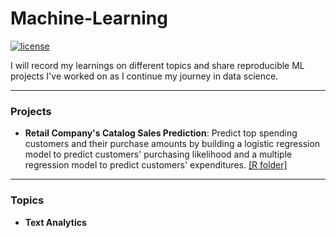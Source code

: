 # Machine-Learning
[![license](https://img.shields.io/github/license/mashape/apistatus.svg)](https://github.com/jchen0529/Machine-Learning/blob/master/LICENSE)

I will record my learnings on different topics and share reproducible ML projects I've worked on as I continue my journey in data science.

***

### Projects

* **Retail Company's Catalog Sales Prediction**: Predict top spending customers and their purchase amounts by building a logistic regression model to predict customers' purchasing likelihood and a multiple regression model to predict customers' expenditures. [[R folder]](https://github.com/jchen0529/Machine-Learning/tree/master/Projects/CatalogSalesPrediction)

***

### Topics

* **Text Analytics**